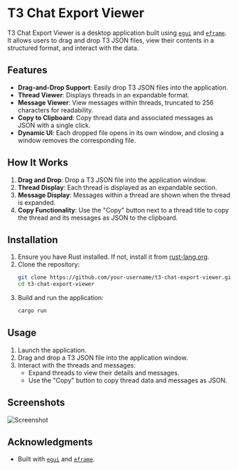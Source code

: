 # T3 Chat Export Viewer

T3 Chat Export Viewer is a desktop application built using [`egui`](https://github.com/emilk/egui) and [`eframe`](https://github.com/emilk/egui/tree/master/crates/eframe). It allows users to drag and drop T3 JSON files, view their contents in a structured format, and interact with the data.

## Features

- **Drag-and-Drop Support**: Easily drop T3 JSON files into the application.
- **Thread Viewer**: Displays threads in an expandable format.
- **Message Viewer**: View messages within threads, truncated to 256 characters for readability.
- **Copy to Clipboard**: Copy thread data and associated messages as JSON with a single click.
- **Dynamic UI**: Each dropped file opens in its own window, and closing a window removes the corresponding file.

## How It Works

1. **Drag and Drop**: Drop a T3 JSON file into the application window.
2. **Thread Display**: Each thread is displayed as an expandable section.
3. **Message Display**: Messages within a thread are shown when the thread is expanded.
4. **Copy Functionality**: Use the "Copy" button next to a thread title to copy the thread and its messages as JSON to the clipboard.

## Installation

1. Ensure you have Rust installed. If not, install it from [rust-lang.org](https://www.rust-lang.org/).
2. Clone the repository:
   ```sh
   git clone https://github.com/your-username/t3-chat-export-viewer.git
   cd t3-chat-export-viewer
   ```
3. Build and run the application:
   ```sh
   cargo run
   ```

## Usage

1. Launch the application.
2. Drag and drop a T3 JSON file into the application window.
3. Interact with the threads and messages:
   - Expand threads to view their details and messages.
   - Use the "Copy" button to copy thread data and messages as JSON.

## Screenshots

![Screenshot](screenshot.png)

## Acknowledgments

- Built with [`egui`](https://github.com/emilk/egui) and [`eframe`](https://github.com/emilk/egui/tree/master/crates/eframe).
